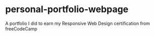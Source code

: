 # personal-portfolio-webpage
A portfolio I did to earn my Responsive Web Design certification from freeCodeCamp
